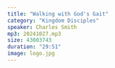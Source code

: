 ```yaml
---
title: "Walking with God's Gait"
category: "Kingdom Disciples"
speaker: Charles Smith
mp3: 20241027.mp3
size: 43003743
duration: "29:51"
image: logo.jpg
---
```

